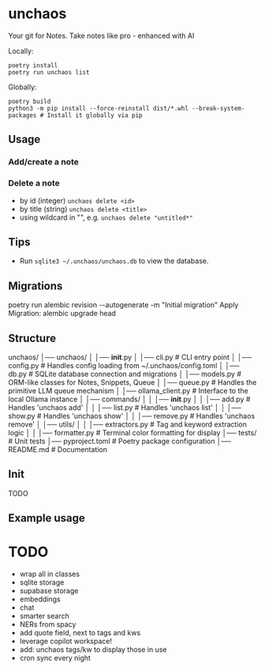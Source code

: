 # unchaos
Your git for Notes.
 Take notes like pro - enhanced with AI

Locally:

```
poetry install
poetry run unchaos list
```

Globally:
```
poetry build
python3 -m pip install --force-reinstall dist/*.whl --break-system-packages # Install it globally via pip
```

## Usage

### Add/create a note
### Delete a note
- by id (integer) `unchaos delete <id>`
- by title (string) `unchaos delete <title>`
- using wildcard in "", e.g. `unchaos delete "untitled*"`

## Tips

- Run `sqlite3 ~/.unchaos/unchaos.db` to view the database.

## Migrations

poetry run alembic revision --autogenerate -m "Initial migration"
Apply Migration: alembic upgrade head

## Structure

unchaos/
│── unchaos/
│   │── __init__.py
│   │── cli.py              # CLI entry point
│   │── config.py           # Handles config loading from ~/.unchaos/config.toml
│   │── db.py               # SQLite database connection and migrations
│   │── models.py           # ORM-like classes for Notes, Snippets, Queue
│   │── queue.py            # Handles the primitive LLM queue mechanism
│   │── ollama_client.py    # Interface to the local Ollama instance
│   │── commands/
│   │   │── __init__.py
│   │   │── add.py          # Handles 'unchaos add'
│   │   │── list.py         # Handles 'unchaos list'
│   │   │── show.py         # Handles 'unchaos show'
│   │   │── remove.py       # Handles 'unchaos remove'
│   │── utils/
│   │   │── extractors.py   # Tag and keyword extraction logic
│   │   │── formatter.py    # Terminal color formatting for display
│── tests/                  # Unit tests
│── pyproject.toml          # Poetry package configuration
│── README.md               # Documentation

## Init
TODO

## Example usage

# TODO
* wrap all in classes
* sqlite storage
* supabase storage
* embeddings
* chat
* smarter search
* NERs from spacy
* add quote field, next to tags and kws
* leverage copilot workspace!
* add: unchaos tags/kw to display those in use
* cron sync every night